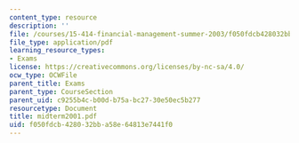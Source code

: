 ```yaml
---
content_type: resource
description: ''
file: /courses/15-414-financial-management-summer-2003/f050fdcb428032bba58e64813e7441f0_midterm2001.pdf
file_type: application/pdf
learning_resource_types:
- Exams
license: https://creativecommons.org/licenses/by-nc-sa/4.0/
ocw_type: OCWFile
parent_title: Exams
parent_type: CourseSection
parent_uid: c9255b4c-b00d-b75a-bc27-30e50ec5b277
resourcetype: Document
title: midterm2001.pdf
uid: f050fdcb-4280-32bb-a58e-64813e7441f0
---
```


